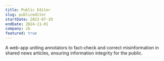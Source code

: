 ```yaml
---
title: Public Editor
slug: publiceditor
startDate: 2023-07-19
endDate: 2024-11-01
company: cb
featured: true
---
```


A web-app uniting annotators to fact-check and correct misinformation in shared news articles,
ensuring information integrity for the public.
